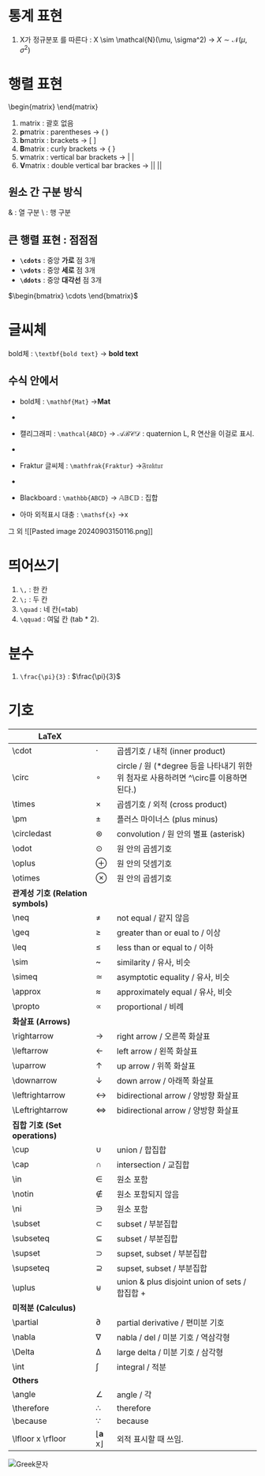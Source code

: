 # 통계 표현
1. X가 정규분포 를 따른다 : X \sim \mathcal{N}(\mu, \sigma^2) → $X \sim \mathcal{N}(\mu, \sigma^2)$ 
# 행렬 표현
\begin{matrix} \end{matrix} 
1. matrix : 괄호 없음
2. **p**matrix : parentheses → ( )
3. **b**matrix : brackets → [ ]
4. **B**matrix : curly brackets → { }
5. **v**matrix : vertical bar brackets → | |
6. **V**matrix : double vertical bar brackes → || ||
## 원소 간 구분 방식
& : 열 구분
\\ : 행 구분

## 큰 행렬 표현 : 점점점

-  **`\cdots`** : 중앙 **가로** 점 3개
- **`\vdots`** : 중앙 **세로** 점 3개
- **`\ddots`** : 중앙 **대각선** 점 3개

$\begin{bmatrix} \cdots \end{bmatrix}$
# 글씨체
bold체 : `\textbf{bold text}` → $\textbf{bold text}$


## 수식 안에서
- bold체 : `\mathbf{Mat}` →$\mathbf{Mat}$
- 
- 캘리그래피 : `\mathcal{ABCD}` → $\mathcal{ABCD}$ :  quaternion L, R 연산을 이걸로 표시.
- 
- Fraktur 글씨체 :  `\mathfrak{Fraktur}` →$\mathfrak{Fraktur}$
- 
- Blackboard : `\mathbb{ABCD}` → $\mathbb{ABCD}$ : 집합

- 아마 외적표시 대충 : `\mathsf{x}` →$\mathsf{x}$

그 외
![[Pasted image 20240903150116.png]]

# 띄어쓰기
1. `\,` : 한 칸
2. `\;` : 두 칸
3. `\quad` : 네 칸(=tab)
4. `\qquad` : 여덟 칸 (tab * 2).

# 분수
1. `\frac{\pi}{3}` : $\frac{\pi}{3}$


# 기호
| LaTeX                         |                                           |                                                              |
| ----------------------------- | ----------------------------------------- | ------------------------------------------------------------ |
| \cdot                         | ·                                         | 곱셈기호 / 내적 (inner product)                                    |
| \circ                         | ∘                                         | circle / 원 (*degree 등을 나타내기 위한 위 첨자로 사용하려면 ^\circ를 이용하면 된다.) |
| \times                        | ×                                         | 곱셈기호 / 외적 (cross product)                                    |
| \pm                           | ±                                         | 플러스 마이너스 (plus minus)                                        |
| \circledast                   | ⊛                                         | convolution / 원 안의 별표 (asterisk)                             |
| \odot                         | ⊙                                         | 원 안의 곱셈기호                                                    |
| \oplus                        | ⊕                                         | 원 안의 덧셈기호                                                    |
| \otimes                       | ⊗                                         | 원 안의 곱셈기호                                                    |
| **관계성 기호 (Relation symbols)** |                                           |                                                              |
| \neq                          | ≠                                         | not equal / 같지 않음                                            |
| \geq                          | ≥                                         | greater than or eual to / 이상                                 |
| \leq                          | ≤                                         | less than or equal to / 이하                                   |
| \sim                          | ~                                         | similarity / 유사, 비슷                                          |
| \simeq                        | ≃                                         | asymptotic equality / 유사, 비슷                                 |
| \approx                       | ≈                                         | approximately equal / 유사, 비슷                                 |
| \propto                       | ∝                                         | proportional / 비례                                            |
| **화살표 (Arrows)**              |                                           |                                                              |
| \rightarrow                   | →                                         | right arrow / 오른쪽 화살표                                        |
| \leftarrow                    | ←                                         | left arrow / 왼쪽 화살표                                          |
| \uparrow                      | ↑                                         | up arrow / 위쪽 화살표                                            |
| \downarrow                    | ↓                                         | down arrow / 아래쪽 화살표                                         |
| \leftrightarrow               | ↔                                         | bidirectional arrow / 양방향 화살표                                |
| \Leftrightarrow               | ⇔                                         | bidirectional arrow / 양방향 화살표                                |
| **집합 기호 (Set operations)**    |                                           |                                                              |
| \cup                          | ∪                                         | union / 합집합                                                  |
| \cap                          | ∩                                         | intersection / 교집합                                           |
| \in                           | ∈                                         | 원소 포함                                                        |
| \notin                        | ∉                                         | 원소 포함되지 않음                                                   |
| \ni                           | ∋                                         | 원소 포함                                                        |
| \subset                       | ⊂                                         | subset / 부분집합                                                |
| \subseteq                     | ⊆                                         | subset / 부분집합                                                |
| \supset                       | ⊃                                         | supset, subset / 부분집합                                        |
| \supseteq                     | ⊇                                         | supset, subset / 부분집합                                        |
| \uplus                        | ⊎                                         | union & plus disjoint union of sets / 합집합 +                  |
| **미적분 (Calculus)**            |                                           |                                                              |
| \partial                      | ∂                                         | partial derivative / 편미분 기호                                  |
| \nabla                        | ∇                                         | nabla / del / 미분 기호 / 역삼각형                                   |
| \Delta                        | Δ                                         | large delta / 미분 기호 / 삼각형                                    |
| \int                          | ∫                                         | integral / 적분                                                |
| **Others**                    |                                           |                                                              |
| \angle                        | ∠                                         | angle / 각                                                    |
| \therefore                    | ∴                                         | therefore                                                    |
| \because                      | ∵                                         | because                                                      |
| \lfloor x \rfloor             | $\lfloor \mathbf{a} \; \mathsf{x}\rfloor$ | 외적 표시할 때 쓰임.                                                 |


![Greek문자](https://cdn2.ppomppu.co.kr/zboard/data3/2021/1129/20211129082355_urgmdzxv.png)


